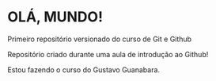 # OLÁ, MUNDO!
 Primeiro repositório versionado do curso de Git e Github

 Repositório criado durante uma aula de introdução ao Github!

Estou fazendo o curso do Gustavo Guanabara.
